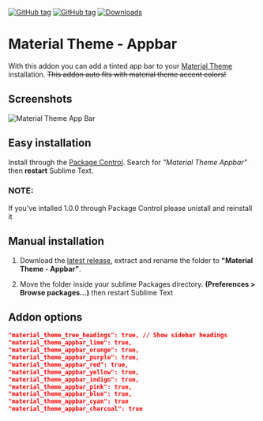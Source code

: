 [![GitHub tag](https://img.shields.io/github/tag/equinusocio/material-theme-appbar.svg?style=flat-square)](https://github.com/equinusocio/material-theme-appbar/releases/latest)
[![GitHub tag](https://img.shields.io/github/release/equinusocio/material-theme-appbar.svg?style=flat-square)](https://github.com/equinusocio/material-theme-appbar/releases)
[![Downloads](https://img.shields.io/packagecontrol/dt/Material%20Theme%20Appbar.svg?colorB=80d4cd&style=flat-square)](https://packagecontrol.io/packages/Material%20Theme%20-%20Appbar)
# Material Theme - Appbar

With this addon you can add a tinted app bar to your [Material Theme](https://github.com/equinusocio/material-theme) installation. ~~This addon auto fits with material theme accent colors!~~

## Screenshots
![Material Theme App Bar](http://i.imgur.com/LVhR9jq.png)
 

## Easy installation
Install through the [Package Control](https://packagecontrol.io/installation). Search for *"Material Theme Appbar"* then **restart** Sublime Text.

### NOTE:

If you've intalled 1.0.0 through Package Control please unistall and reinstall it
 
 
## Manual installation

1. Download the [latest release](https://github.com/equinusocio/material-theme-appbar/releases/latest), extract and rename the folder to **"Material Theme - Appbar"**.

2. Move the folder inside your sublime Packages directory. **(Preferences > Browse packages...)** then restart Sublime Text

## Addon options

```json
"material_theme_tree_headings": true, // Show sidebar headings
"material_theme_appbar_lime": true,
"material_theme_appbar_orange": true,
"material_theme_appbar_purple": true,
"material_theme_appbar_red": true,
"material_theme_appbar_yellow": true,
"material_theme_appbar_indigo": true,
"material_theme_appbar_pink": true,
"material_theme_appbar_blue": true,
"material_theme_appbar_cyan": true
"material_theme_appbar_charcoal": true
```


